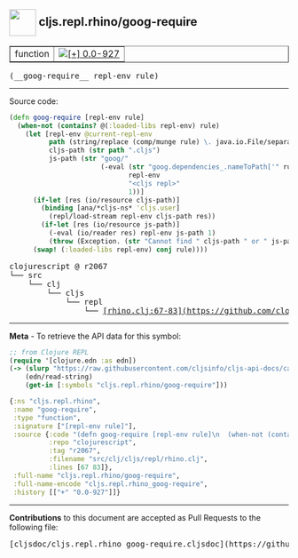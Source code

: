## <img width="48px" valign="middle" src="http://i.imgur.com/Hi20huC.png"> cljs.repl.rhino/goog-require

 <table border="1">
<tr>

<td>function</td>
<td><a href="https://github.com/cljsinfo/cljs-api-docs/tree/0.0-927"><img valign="middle" alt="[+] 0.0-927" src="https://img.shields.io/badge/+-0.0--927-lightgrey.svg"></a> </td>
</tr>
</table>

 <samp>
(__goog-require__ repl-env rule)<br>
</samp>

---





Source code:

```clj
(defn goog-require [repl-env rule]
  (when-not (contains? @(:loaded-libs repl-env) rule)
    (let [repl-env @current-repl-env
          path (string/replace (comp/munge rule) \. java.io.File/separatorChar)
          cljs-path (str path ".cljs")
          js-path (str "goog/"
                       (-eval (str "goog.dependencies_.nameToPath['" rule "']")
                              repl-env
                              "<cljs repl>"
                              1))]
      (if-let [res (io/resource cljs-path)]
        (binding [ana/*cljs-ns* 'cljs.user]
          (repl/load-stream repl-env cljs-path res))
        (if-let [res (io/resource js-path)]
          (-eval (io/reader res) repl-env js-path 1)
          (throw (Exception. (str "Cannot find " cljs-path " or " js-path " in classpath")))))
      (swap! (:loaded-libs repl-env) conj rule))))
```

 <pre>
clojurescript @ r2067
└── src
    └── clj
        └── cljs
            └── repl
                └── <ins>[rhino.clj:67-83](https://github.com/clojure/clojurescript/blob/r2067/src/clj/cljs/repl/rhino.clj#L67-L83)</ins>
</pre>


---

__Meta__ - To retrieve the API data for this symbol:

```clj
;; from Clojure REPL
(require '[clojure.edn :as edn])
(-> (slurp "https://raw.githubusercontent.com/cljsinfo/cljs-api-docs/catalog/cljs-api.edn")
    (edn/read-string)
    (get-in [:symbols "cljs.repl.rhino/goog-require"]))
```

```clj
{:ns "cljs.repl.rhino",
 :name "goog-require",
 :type "function",
 :signature ["[repl-env rule]"],
 :source {:code "(defn goog-require [repl-env rule]\n  (when-not (contains? @(:loaded-libs repl-env) rule)\n    (let [repl-env @current-repl-env\n          path (string/replace (comp/munge rule) \\. java.io.File/separatorChar)\n          cljs-path (str path \".cljs\")\n          js-path (str \"goog/\"\n                       (-eval (str \"goog.dependencies_.nameToPath['\" rule \"']\")\n                              repl-env\n                              \"<cljs repl>\"\n                              1))]\n      (if-let [res (io/resource cljs-path)]\n        (binding [ana/*cljs-ns* 'cljs.user]\n          (repl/load-stream repl-env cljs-path res))\n        (if-let [res (io/resource js-path)]\n          (-eval (io/reader res) repl-env js-path 1)\n          (throw (Exception. (str \"Cannot find \" cljs-path \" or \" js-path \" in classpath\")))))\n      (swap! (:loaded-libs repl-env) conj rule))))",
          :repo "clojurescript",
          :tag "r2067",
          :filename "src/clj/cljs/repl/rhino.clj",
          :lines [67 83]},
 :full-name "cljs.repl.rhino/goog-require",
 :full-name-encode "cljs.repl.rhino_goog-require",
 :history [["+" "0.0-927"]]}

```

---

__Contributions__ to this document are accepted as Pull Requests to the following file:

 <pre>
[cljsdoc/cljs.repl.rhino_goog-require.cljsdoc](https://github.com/cljsinfo/cljs-api-docs/blob/master/cljsdoc/cljs.repl.rhino_goog-require.cljsdoc)
</pre>

